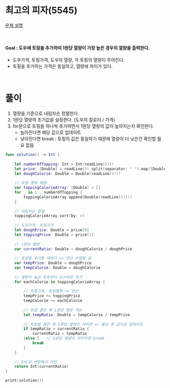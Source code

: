 # 최고의 피자(5545)
[문제 설명](https://www.acmicpc.net/problem/5545)

<br/>

#### Goal : 도우에 토핑을 추가하여 1원당 열량이 가장 높은 경우의 열량을 출력한다.
* 도우가격, 토핑가격, 도우의 열량, 각 토핑의 열량이 주어진다.
* 토핑을 추가하는 가격은 동일하고, 열량에 차이가 있다.

<br>

# 풀이
1. 열량을 기준으로 내림차순 정렬한다.
2. 1원당 열량의 초기값을 설정한다. (도우의 칼로리 / 가격)
3. for문으로 토핑을 하나씩 추가하면서 1원당 열량의 값이 높아지는지 확인한다.
   * 높아진다면 해당 값으로 업데이트
   * 낮아진다면 break : 토핑의 값은 동일하기 때문에 열량이 더 낮은건 확인할 필요 없음
```swift
func solution() -> Int {
    
    let numberOfTopping: Int = Int(readLine()!)!
    let price: [Double] = readLine()!.split(separator: " ").map({Double(String($0))!})
    let doughCalorie: Double = Double(readLine()!)!
    
    // 토핑 열량 배열
    var toppingCalorieArray: [Double] = []
    for _ in 1...numberOfTopping {
        toppingCalorieArray.append(Double(readLine()!)!)
    }
    
    // 내림차순 정렬
    toppingCalorieArray.sort(by: >)
    
    // 도우가격, 토핑가격
    let doughPrice: Double = price[0]
    let toppingPrice: Double = price[1]
    
    // 1원당 열량
    var currentRatio: Double = doughCalorie / doughPrice
    
    // 토핑을 추가할 때마다 += 연산 수행할 값
    var tempPrice: Double = doughPrice
    var tempCalorie: Double = doughCalorie
    
    // 열량이 높은 토핑부터 순서대로 추가
    for eachCalorie in toppingCalorieArray {
        
        // 토핑가격, 토핑열량 += 연산
        tempPrice += toppingPrice
        tempCalorie += eachCalorie
        
        // 토핑 올린 후 1원당 열량 계산
        let tempRatio: Double = tempCalorie / tempPrice
        
        // 토핑을 올린 후 1원당 열량이 커지면 => 올린 후 값으로 업데이트
        if tempRatio > currentRatio {
            currentRatio = tempRatio
        }else {   // 1원당 열량이 작아지면 break
            break
        }
    }
    
    // Int로 변환해서 리턴
    return Int(currentRatio)
}

print(solution())
```
